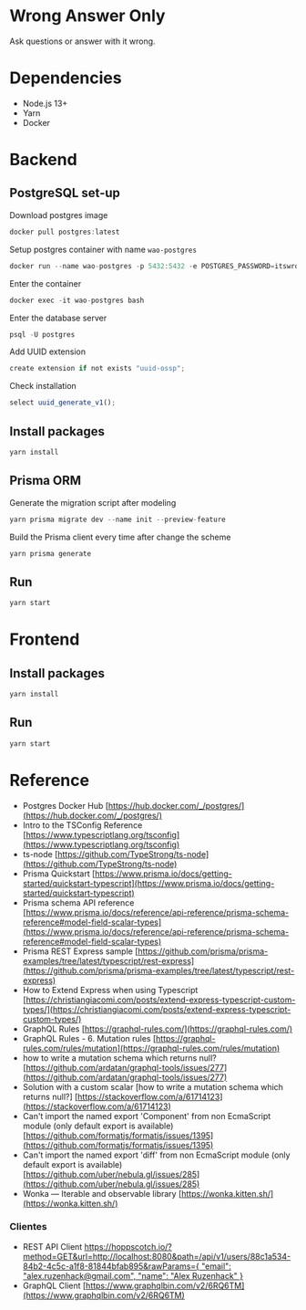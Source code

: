 # Wrong Answer Only

Ask questions or answer with it wrong.

# Dependencies

- Node.js 13+
- Yarn
- Docker

# Backend

## PostgreSQL set-up

Download postgres image

```jsx
docker pull postgres:latest
```

Setup postgres container with name `wao-postgres`

```jsx
docker run --name wao-postgres -p 5432:5432 -e POSTGRES_PASSWORD=itswrong -d postgres
```

Enter the container

```jsx
docker exec -it wao-postgres bash
```

Enter the database server

```jsx
psql -U postgres
```

Add UUID extension

```jsx
create extension if not exists "uuid-ossp";
```

Check installation

```jsx
select uuid_generate_v1();
```

## Install packages

```jsx
yarn install
```

## Prisma ORM

Generate the migration script after modeling

```jsx
yarn prisma migrate dev --name init --preview-feature
```

Build the Prisma client every time after change the scheme

```jsx
yarn prisma generate
```

## Run

```jsx
yarn start
```

# Frontend

## Install packages

```jsx
yarn install
```

## Run

```jsx
yarn start
```

# Reference

- Postgres Docker Hub
[https://hub.docker.com/_/postgres/](https://hub.docker.com/_/postgres/)
- Intro to the TSConfig Reference
[https://www.typescriptlang.org/tsconfig](https://www.typescriptlang.org/tsconfig)
- ts-node
[https://github.com/TypeStrong/ts-node](https://github.com/TypeStrong/ts-node)
- Prisma Quickstart
[https://www.prisma.io/docs/getting-started/quickstart-typescript](https://www.prisma.io/docs/getting-started/quickstart-typescript)
- Prisma schema API reference
[https://www.prisma.io/docs/reference/api-reference/prisma-schema-reference#model-field-scalar-types](https://www.prisma.io/docs/reference/api-reference/prisma-schema-reference#model-field-scalar-types)
- Prisma REST Express sample
[https://github.com/prisma/prisma-examples/tree/latest/typescript/rest-express](https://github.com/prisma/prisma-examples/tree/latest/typescript/rest-express)
- How to Extend Express when using Typescript
[https://christiangiacomi.com/posts/extend-express-typescript-custom-types/](https://christiangiacomi.com/posts/extend-express-typescript-custom-types/)
- GraphQL Rules
[https://graphql-rules.com/](https://graphql-rules.com/)
- GraphQL Rules - 6. Mutation rules
[https://graphql-rules.com/rules/mutation](https://graphql-rules.com/rules/mutation)
- how to write a mutation schema which returns null?
[https://github.com/ardatan/graphql-tools/issues/277](https://github.com/ardatan/graphql-tools/issues/277)
- Solution with a custom scalar [how to write a mutation schema which returns null?]
[https://stackoverflow.com/a/61714123](https://stackoverflow.com/a/61714123)
- Can't import the named export 'Component' from non EcmaScript module (only default export is available)
[https://github.com/formatjs/formatjs/issues/1395](https://github.com/formatjs/formatjs/issues/1395)
- Can't import the named export 'diff' from non EcmaScript module (only default export is available)
[https://github.com/uber/nebula.gl/issues/285](https://github.com/uber/nebula.gl/issues/285)
- Wonka — Iterable and observable library
[https://wonka.kitten.sh/](https://wonka.kitten.sh/)

### Clientes

- REST API Client
[https://hoppscotch.io/?method=GET&url=http://localhost:8080&path=/api/v1/users/88c1a534-84b2-4c5c-a1f8-81844bfab895&rawParams={ "email": "alex.ruzenhack@gmail.com", "name": "Alex Ruzenhack"
}](https://hoppscotch.io/?method=GET&url=http://localhost:8080&path=/api/v1/users/88c1a534-84b2-4c5c-a1f8-81844bfab895&rawParams=%7B%0A%20%20%22email%22:%20%22alex.ruzenhack@gmail.com%22,%0A%20%20%22name%22:%20%22Alex%20Ruzenhack%22%0A%7D)
- GraphQL Client
[https://www.graphqlbin.com/v2/6RQ6TM](https://www.graphqlbin.com/v2/6RQ6TM)